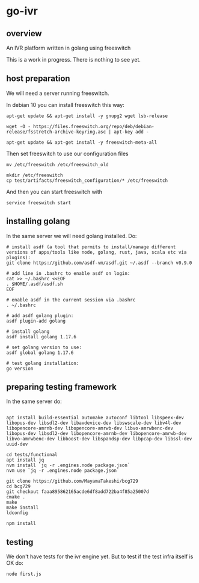 # go-ivr


## overview
An IVR platform written in golang using freeswitch

This is a work in progress. There is nothing to see yet.


## host preparation
We will need a server running freeswitch.

In debian 10 you can install freeswitch this way:
```
apt-get update && apt-get install -y gnupg2 wget lsb-release

wget -O - https://files.freeswitch.org/repo/deb/debian-release/fsstretch-archive-keyring.asc | apt-key add -

apt-get update && apt-get install -y freeswitch-meta-all
```

Then set freeswitch to use our configuration files
```
mv /etc/freeswitch /etc/freeswitch_old

mkdir /etc/freeswitch
cp test/artifacts/freeswitch_configuration/* /etc/freeswitch
```

And then you can start freeswitch with
```
service freeswitch start
```

## installing golang
In the same server we will need golang installed. Do:
```
# install asdf (a tool that permits to install/manage different versions of apps/tools like node, golang, rust, java, scala etc via plugins):
git clone https://github.com/asdf-vm/asdf.git ~/.asdf --branch v0.9.0

# add line in .bashrc to enable asdf on login:
cat >> ~/.bashrc <<EOF
. $HOME/.asdf/asdf.sh
EOF

# enable asdf in the current session via .bashrc
. ~/.bashrc

# add asdf golang plugin:
asdf plugin-add golang

# install golang
asdf install golang 1.17.6

# set golang version to use:
asdf global golang 1.17.6

# test golang installation:
go version
```
## preparing testing framework
In the same server do:
```

apt install build-essential automake autoconf libtool libspeex-dev libopus-dev libsdl2-dev libavdevice-dev libswscale-dev libv4l-dev libopencore-amrnb-dev libopencore-amrwb-dev libvo-amrwbenc-dev libopus-dev libsdl2-dev libopencore-amrnb-dev libopencore-amrwb-dev libvo-amrwbenc-dev libboost-dev libspandsp-dev libpcap-dev libssl-dev uuid-dev

cd tests/functional
apt install jq
nvm install `jq -r .engines.node package.json`
nvm use `jq -r .engines.node package.json`

git clone https://github.com/MayamaTakeshi/bcg729
cd bcg729
git checkout faaa895862165acde6df8add722ba4f85a25007d
cmake . 
make
make install
ldconfig

npm install

```
## testing
We don't have tests for the ivr engine yet.
But to test if the test infra itself is OK do:
```
node first.js
```

